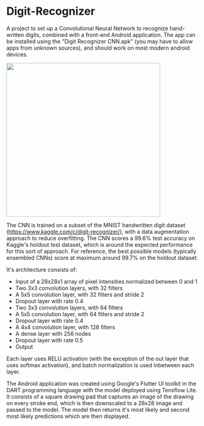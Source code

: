 # Digit-Recognizer

A project to set up a Convolutional Neural Network to recognize hand-written digits, combined with a front-end Android application. The app can be installed using the "Digit Recognizer CNN.apk" (you may have to allow apps from unknown sources), and should work on most modern android devices.

<img src="https://i.imgur.com/pWoJnd7.png " data-canonical-src="https://i.imgur.com/pWoJnd7.png " width="400" />

The CNN is trained on a subset of the MNIST handwritten digit dataset (https://www.kaggle.com/c/digit-recognizer/), with a data augmentation approach to reduce overfitting. The CNN scores a 99.6% test accuracy on Kaggle's holdout test dataset, which is around the expected performance for this sort of approach. For reference, the best possible models (typically ensembled CNNs) score at maximum around 99.7% on the holdout dataset. 

It's architecture consists of:

- Input of a 28x28x1 array of pixel intensities normalized between 0 and 1
- Two 3x3 convolution layers, with 32 filters
- A 5x5 convolution layer, with 32 filters and stride 2
- Dropout layer with rate 0.4
- Two 3x3 convolution layers, with 64 filters
- A 5x5 convolution layer, with 64 filters and stride 2
- Dropout layer with rate 0.4
- A 4x4 convolution layer, with 128 filters
- A dense layer with 256 nodes
- Dropout layer with rate 0.5
- Output

Each layer uses RELU activation (with the exception of the out layer that uses softmax activation), and batch normalization is used inbetween each layer.

The Android application was created using Google's Flutter UI toolkit in the DART programming language with the model deployed using Tensflow Lite. It consists of a square drawing pad that captures an image of the drawing on every stroke end, which is then downscaled to a 28x28 image and passed to the model. The model then returns it's most likely and second most likely predictions which are then displayed.
